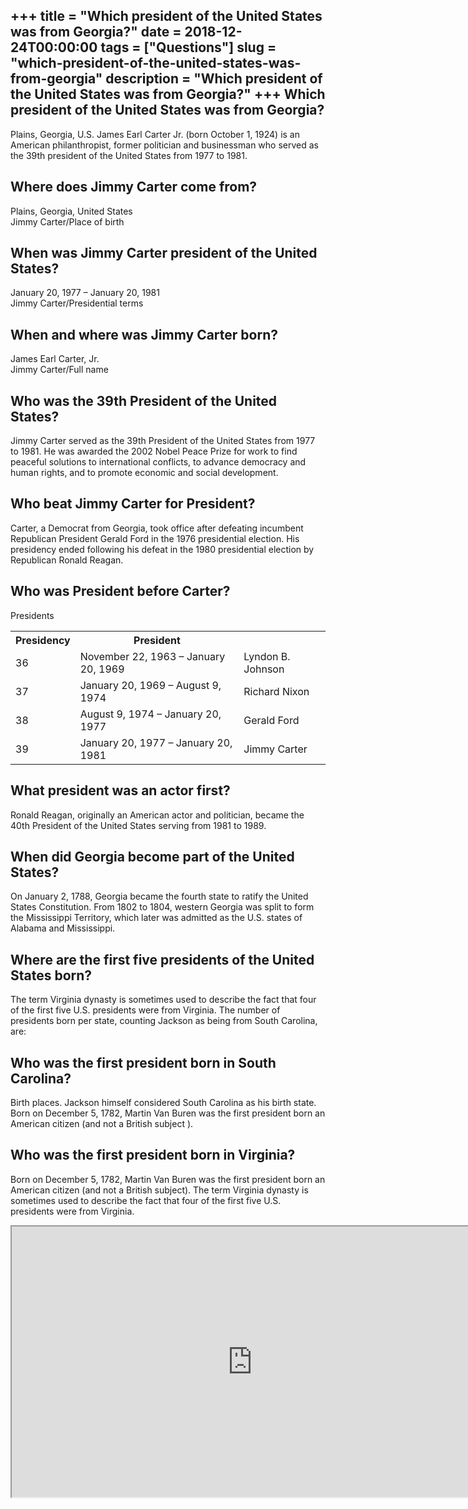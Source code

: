 +++
title = "Which president of the United States was from Georgia?"
date = 2018-12-24T00:00:00
tags = ["Questions"]
slug = "which-president-of-the-united-states-was-from-georgia"
description = "Which president of the United States was from Georgia?"
+++
Which president of the United States was from Georgia?
------------------------------------------------------

Plains, Georgia, U.S. James Earl Carter Jr. (born October 1, 1924) is an American philanthropist, former politician and businessman who served as the 39th president of the United States from 1977 to 1981.

Where does Jimmy Carter come from?
----------------------------------

Plains, Georgia, United States  
Jimmy Carter/Place of birth

When was Jimmy Carter president of the United States?
-----------------------------------------------------

January 20, 1977 – January 20, 1981  
Jimmy Carter/Presidential terms

When and where was Jimmy Carter born?
-------------------------------------

James Earl Carter, Jr.  
Jimmy Carter/Full name

Who was the 39th President of the United States?
------------------------------------------------

Jimmy Carter served as the 39th President of the United States from 1977 to 1981. He was awarded the 2002 Nobel Peace Prize for work to find peaceful solutions to international conflicts, to advance democracy and human rights, and to promote economic and social development.

Who beat Jimmy Carter for President?
------------------------------------

Carter, a Democrat from Georgia, took office after defeating incumbent Republican President Gerald Ford in the 1976 presidential election. His presidency ended following his defeat in the 1980 presidential election by Republican Ronald Reagan.

Who was President before Carter?
--------------------------------

Presidents

<table><tr><th>Presidency</th><th>President</th></tr><tr><td>36</td><td>November 22, 1963 – January 20, 1969</td><td>Lyndon B. Johnson</td></tr><tr><td>37</td><td>January 20, 1969 – August 9, 1974</td><td>Richard Nixon</td></tr><tr><td>38</td><td>August 9, 1974 – January 20, 1977</td><td>Gerald Ford</td></tr><tr><td>39</td><td>January 20, 1977 – January 20, 1981</td><td>Jimmy Carter</td></tr></table>

What president was an actor first?
----------------------------------

Ronald Reagan, originally an American actor and politician, became the 40th President of the United States serving from 1981 to 1989.

When did Georgia become part of the United States?
--------------------------------------------------

On January 2, 1788, Georgia became the fourth state to ratify the United States Constitution. From 1802 to 1804, western Georgia was split to form the Mississippi Territory, which later was admitted as the U.S. states of Alabama and Mississippi.

Where are the first five presidents of the United States born?
--------------------------------------------------------------

The term Virginia dynasty is sometimes used to describe the fact that four of the first five U.S. presidents were from Virginia. The number of presidents born per state, counting Jackson as being from South Carolina, are:

Who was the first president born in South Carolina?
---------------------------------------------------

Birth places. Jackson himself considered South Carolina as his birth state. Born on December 5, 1782, Martin Van Buren was the first president born an American citizen (and not a British subject ).

Who was the first president born in Virginia?
---------------------------------------------

Born on December 5, 1782, Martin Van Buren was the first president born an American citizen (and not a British subject). The term Virginia dynasty is sometimes used to describe the fact that four of the first five U.S. presidents were from Virginia.

<iframe allow="accelerometer; autoplay; clipboard-write; encrypted-media; gyroscope; picture-in-picture" allowfullscreen="" class="__youtube_prefs__  epyt-is-override  no-lazyload" data-no-lazy="1" data-origheight="433" data-origwidth="770" data-skipgform_ajax_framebjll="" height="433" id="_ytid_14959" loading="lazy" src="https://www.youtube.com/embed/HZehi4xqN8w?enablejsapi=1&autoplay=0&cc_load_policy=0&cc_lang_pref=&iv_load_policy=1&loop=0&modestbranding=0&rel=1&fs=1&playsinline=0&autohide=2&theme=dark&color=red&controls=1&" title="YouTube player" width="770"></iframe>